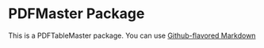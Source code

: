 # PDFMaster Package

This is a PDFTableMaster package. You can use
[Github-flavored Markdown](https://github.com/Muditha-Rajapaksha-101/HTMLTableMaster.git)

